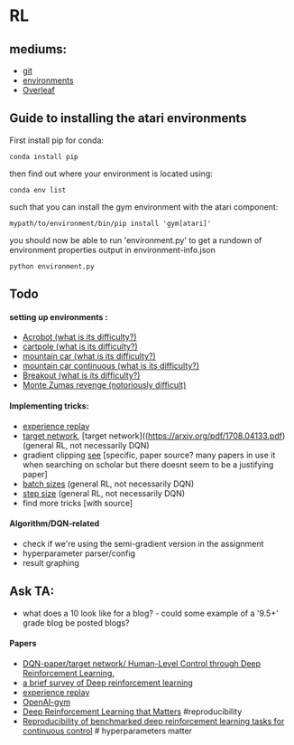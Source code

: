 # RL

## mediums:
* [git](https://github.com/MelleVessies/RL)
* [environments](https://gym.openai.com/envs/#classic_control)
* [Overleaf](https://www.overleaf.com/5619338925gmhsmbkfvhgw)

## Guide to installing the atari environments

First install pip for conda:

`conda install pip`

then find out where your environment is located using:

`conda env list`

such that you can install the gym environment with the atari component:

`mypath/to/environment/bin/pip install 'gym[atari]'`

you should now be able to run 'environment.py' to get a rundown of environment properties output in environment-info.json

`python environment.py`


## Todo


#### setting up environments :
* [Acrobot (what is its difficulty?)](https://gym.openai.com/envs/Acrobot-v1/)
* [cartpole (what is its difficulty?)](https://gym.openai.com/envs/CartPole-v1/)
* [mountain car (what is its difficulty?)](https://gym.openai.com/envs/MountainCar-v0)
* [mountain car continuous (what is its difficulty?)](https://gym.openai.com/envs/MountainCar-v0/)
* [Breakout (what is its difficulty?)](https://gym.openai.com/envs/Breakout-v0/)
* [Monte Zumas revenge (notoriously difficult)](https://gym.openai.com/envs/MontezumaRevenge-v0/)

#### Implementing tricks:
* [experience replay](http://www.incompleteideas.net/lin-92.pdf)
* [target network](https://storage.googleapis.com/deepmind-media/dqn/DQNNaturePaper.pdf), [target network]((https://arxiv.org/pdf/1708.04133.pdf) (general RL, not necessarily DQN)
* gradient clipping [see](https://abhishm.github.io/DQN/) [specific, paper source? many papers in use it when searching on scholar but there doesnt seem to be a justifying paper]
* [batch sizes](https://arxiv.org/pdf/1708.04133.pdf) (general RL, not necessarily DQN)
* [step size](https://arxiv.org/pdf/1708.04133.pdf) (general RL, not necessarily DQN)
* find more tricks [with source]


#### Algorithm/DQN-related
* check if we're using the semi-gradient version in the assignment
* hyperparameter parser/config
* result graphing

## Ask TA:
* what does a 10 look like for a blog? - could some example of a '9.5+' grade blog be posted blogs?

#### Papers
* [DQN-paper/target network/ Human-Level Control
through Deep Reinforcement Learning.](https://storage.googleapis.com/deepmind-media/dqn/DQNNaturePaper.pdf)
* [a brief survey of Deep reinforcement learning](https://arxiv.org/pdf/1708.05866.pdf)
* [experience replay](http://www.incompleteideas.net/lin-92.pdf)
* [OpenAI-gym](https://arxiv.org/pdf/1606.01540.pdf)
* [Deep Reinforcement Learning that Matters](https://arxiv.org/pdf/1709.06560.pdf) #reproducibility
* [Reproducibility of benchmarked deep reinforcement learning tasks for continuous control](https://arxiv.org/pdf/1708.04133.pdf) # hyperparameters matter

